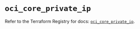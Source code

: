 # `oci_core_private_ip`

Refer to the Terraform Registry for docs: [`oci_core_private_ip`](https://registry.terraform.io/providers/oracle/oci/6.18.0/docs/resources/core_private_ip).
